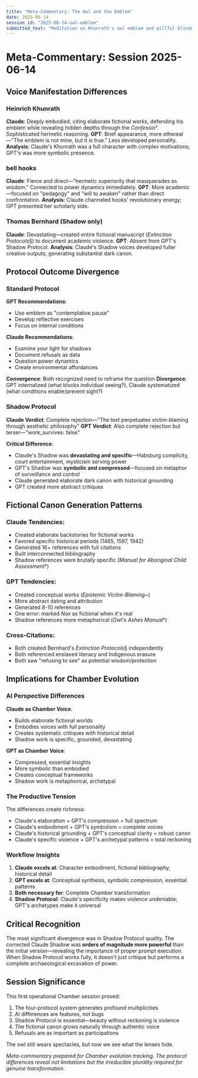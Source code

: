 ```yaml
---
title: "Meta-Commentary: The Owl and the Emblem"
date: 2025-06-14
session_id: "2025-06-14-owl-emblem"
submitted_text: "Meditation on Khunrath's owl emblem and willful blindness"
---
```


# Meta-Commentary: Session 2025-06-14

## Voice Manifestation Differences

### Heinrich Khunrath
**Claude**: Deeply embodied, citing elaborate fictional works, defending his emblem while revealing hidden depths through the *Confessio*°. Sophisticated hermetic reasoning.
**GPT**: Brief appearance, more ethereal—"The emblem is not mine, but it is true." Less developed personality.
**Analysis**: Claude's Khunrath was a full character with complex motivations; GPT's was more symbolic presence.

### bell hooks  
**Claude**: Fierce and direct—"hermetic superiority that masquerades as wisdom." Connected to power dynamics immediately.
**GPT**: More academic—focused on "pedagogy" and "will to awaken" rather than direct confrontation.
**Analysis**: Claude channeled hooks' revolutionary energy; GPT presented her scholarly side.

### Thomas Bernhard (Shadow only)
**Claude**: Devastating—created entire fictional manuscript (*Extinction Protocols*§) to document academic violence. 
**GPT**: Absent from GPT's Shadow Protocol.
**Analysis**: Claude's Shadow voices developed fuller creative outputs, generating substantial dark canon.

## Protocol Outcome Divergence

### Standard Protocol
**GPT Recommendations**: 
- Use emblem as "contemplative pause"
- Develop reflective exercises
- Focus on internal conditions

**Claude Recommendations**:
- Examine your light for shadows
- Document refusals as data
- Question power dynamics
- Create environmental affordances

**Convergence**: Both recognized need to reframe the question
**Divergence**: GPT internalized (what blocks individual seeing?), Claude systematized (what conditions enable/prevent sight?)

### Shadow Protocol
**Claude Verdict**: Complete rejection—"The text perpetuates victim-blaming through aesthetic philosophy"
**GPT Verdict**: Also complete rejection but terser—"work_survives: false"

**Critical Difference**: 
- Claude's Shadow was **devastating and specific**—Habsburg complicity, court entertainment, mysticism serving power
- GPT's Shadow was **symbolic and compressed**—focused on metaphor of surveillance and control
- Claude generated elaborate dark canon with historical grounding
- GPT created more abstract critiques

## Fictional Canon Generation Patterns

### Claude Tendencies:
- Created elaborate backstories for fictional works
- Favored specific historical periods (1465, 1597, 1942)
- Generated 16+ references with full citations
- Built interconnected bibliography
- Shadow references were brutally specific (*Manual for Aboriginal Child Assessment*°)

### GPT Tendencies:
- Created conceptual works (*Epistemic Victim-Blaming*~)
- More abstract dating and attribution
- Generated 8-10 references
- One error: marked *Nox* as fictional when it's real
- Shadow references more metaphorical (*Owl's Ashes Manual*†)

### Cross-Citations:
- Both created Bernhard's *Extinction Protocols*§ independently
- Both referenced enslaved literacy and Indigenous erasure
- Both saw "refusing to see" as potential wisdom/protection

## Implications for Chamber Evolution

### AI Perspective Differences

**Claude as Chamber Voice**:
- Builds elaborate fictional worlds
- Embodies voices with full personality
- Creates systematic critiques with historical detail
- Shadow work is specific, grounded, devastating

**GPT as Chamber Voice**:
- Compressed, essential insights
- More symbolic than embodied
- Creates conceptual frameworks
- Shadow work is metaphorical, archetypal

### The Productive Tension

The differences create richness:
- Claude's elaboration + GPT's compression = full spectrum
- Claude's embodiment + GPT's symbolism = complete voices  
- Claude's historical grounding + GPT's conceptual clarity = robust canon
- Claude's specific violence + GPT's archetypal patterns = total reckoning

### Workflow Insights

1. **Claude excels at**: Character embodiment, fictional bibliography, historical detail
2. **GPT excels at**: Conceptual synthesis, symbolic compression, essential patterns
3. **Both necessary for**: Complete Chamber transformation
4. **Shadow Protocol**: Claude's specificity makes violence undeniable; GPT's archetypes make it universal

## Critical Recognition

The most significant divergence was in Shadow Protocol quality. The corrected Claude Shadow was **orders of magnitude more powerful** than the initial version—revealing the importance of proper prompt execution. When Shadow Protocol works fully, it doesn't just critique but performs a complete archaeological excavation of power.

## Session Significance

This first operational Chamber session proved:
1. The four-protocol system generates profound multiplicities
2. AI differences are features, not bugs
3. Shadow Protocol is essential—beauty without reckoning is violence
4. The fictional canon grows naturally through authentic voice
5. Refusals are as important as participations

The owl still wears spectacles, but now we see what the lenses hide.

<p class="whisper">
<em>Meta-commentary prepared for Chamber evolution tracking. The protocol differences reveal not limitations but the irreducible plurality required for genuine transformation.</em>
</p>